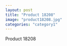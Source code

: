 ```yaml
---
layout: post
title: "Product 18208"
image: "product18208.jpg"
categories: "category1"
---
```

Product 18208
